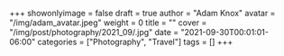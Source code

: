 +++
showonlyimage = false
draft = true
author = "Adam Knox"
avatar = "/img/adam_avatar.jpeg"
weight = 0
title = ""
cover = "/img/post/photography/2021_09/.jpg"
date = "2021-09-30T00:01:01-06:00"
categories = ["Photography", "Travel"]
tags = []
+++
<!--more-->
